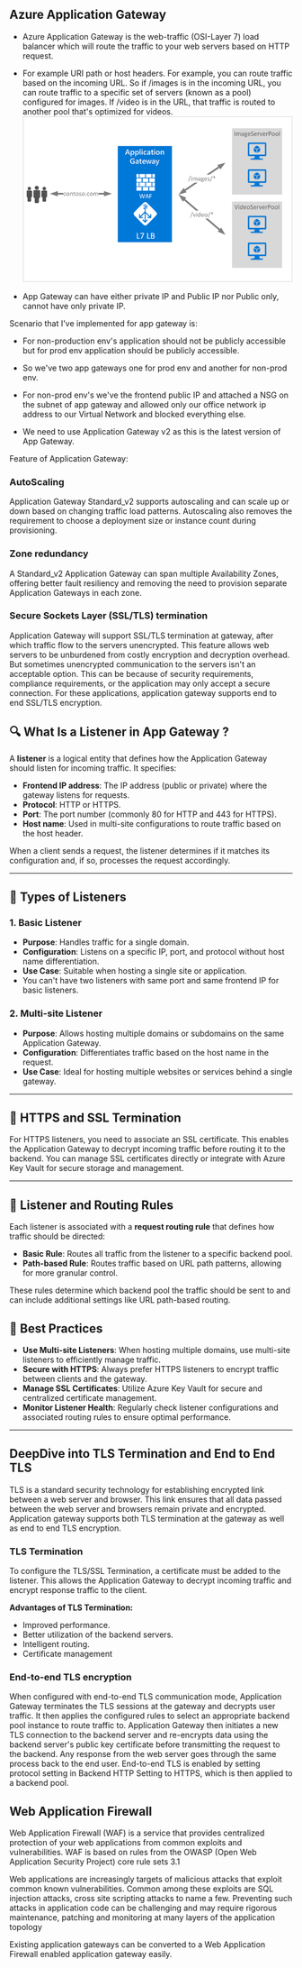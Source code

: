 ## Azure Application Gateway

- Azure Application Gateway is the web-traffic (OSI-Layer 7) load balancer which will route the traffic to your web servers based on HTTP request.
- For example URI path or host headers. For example, you can route traffic based on the incoming URL. So if /images is in the incoming URL, you can route traffic to a specific set of servers (known as a pool) configured for images. If /video is in the URL, that traffic is routed to another pool that's optimized for videos.
  ![Image is missing](./Images/AppGateway.png)

- App Gateway can have either private IP and Public IP nor Public only, cannot have only private IP.

Scenario that I've implemented for app gateway is:

- For non-production env's application should not be publicly accessible but for prod env application should be publicly accessible.
- So we've two app gateways one for prod env and another for non-prod env.
- For non-prod env's we've the frontend public IP and attached a NSG on the subnet of app gateway and allowed only our office network ip address to our Virtual Network and blocked everything else.

- We need to use Application Gateway v2 as this is the latest version of App Gateway.

Feature of Application Gateway:

### AutoScaling

Application Gateway Standard_v2 supports autoscaling and can scale up or down based on changing traffic load patterns. Autoscaling also removes the requirement to choose a deployment size or instance count during provisioning.

### Zone redundancy

A Standard_v2 Application Gateway can span multiple Availability Zones, offering better fault resiliency and removing the need to provision separate Application Gateways in each zone.

### Secure Sockets Layer (SSL/TLS) termination

Application Gateway will support SSL/TLS termination at gateway, after which traffic flow to the servers unencrypted. This feature allows web servers to be unburdened from costly encryption and decryption overhead. But sometimes unencrypted communication to the servers isn't an acceptable option. This can be because of security requirements, compliance requirements, or the application may only accept a secure connection. For these applications, application gateway supports end to end SSL/TLS encryption.

## 🔍 What Is a Listener in App Gateway ?

A **listener** is a logical entity that defines how the Application Gateway should listen for incoming traffic. It specifies:

- **Frontend IP address**: The IP address (public or private) where the gateway listens for requests.
- **Protocol**: HTTP or HTTPS.
- **Port**: The port number (commonly 80 for HTTP and 443 for HTTPS).
- **Host name**: Used in multi-site configurations to route traffic based on the host header.

When a client sends a request, the listener determines if it matches its configuration and, if so, processes the request accordingly.

---

## 🎯 Types of Listeners

### 1. **Basic Listener**

- **Purpose**: Handles traffic for a single domain.
- **Configuration**: Listens on a specific IP, port, and protocol without host name differentiation.
- **Use Case**: Suitable when hosting a single site or application.
- You can't have two listeners with same port and same frontend IP for basic listeners.

### 2. **Multi-site Listener**

- **Purpose**: Allows hosting multiple domains or subdomains on the same Application Gateway.
- **Configuration**: Differentiates traffic based on the host name in the request.
- **Use Case**: Ideal for hosting multiple websites or services behind a single gateway.

---

## 🔐 HTTPS and SSL Termination

For HTTPS listeners, you need to associate an SSL certificate. This enables the Application Gateway to decrypt incoming traffic before routing it to the backend. You can manage SSL certificates directly or integrate with Azure Key Vault for secure storage and management.

---

## 🔁 Listener and Routing Rules

Each listener is associated with a **request routing rule** that defines how traffic should be directed:

- **Basic Rule**: Routes all traffic from the listener to a specific backend pool.
- **Path-based Rule**: Routes traffic based on URL path patterns, allowing for more granular control.

These rules determine which backend pool the traffic should be sent to and can include additional settings like URL path-based routing.

## 🧠 Best Practices

- **Use Multi-site Listeners**: When hosting multiple domains, use multi-site listeners to efficiently manage traffic.
- **Secure with HTTPS**: Always prefer HTTPS listeners to encrypt traffic between clients and the gateway.
- **Manage SSL Certificates**: Utilize Azure Key Vault for secure and centralized certificate management.
- **Monitor Listener Health**: Regularly check listener configurations and associated routing rules to ensure optimal performance.

---

## DeepDive into TLS Termination and End to End TLS

TLS is a standard security technology for establishing encrypted link between a web server and browser. This link ensures that all data passed between the web server and browsers remain private and encrypted. Application gateway supports both TLS termination at the gateway as well as end to end TLS encryption.

### TLS Termination

To configure the TLS/SSL Termination, a certificate must be added to the listener. This allows the Application Gateway to decrypt incoming traffic and encrypt response traffic to the client.

**Advantages of TLS Termination:**

- Improved performance.
- Better utilization of the backend servers.
- Intelligent routing.
- Certificate management

### End-to-end TLS encryption

When configured with end-to-end TLS communication mode, Application Gateway terminates the TLS sessions at the gateway and decrypts user traffic. It then applies the configured rules to select an appropriate backend pool instance to route traffic to. Application Gateway then initiates a new TLS connection to the backend server and re-encrypts data using the backend server's public key certificate before transmitting the request to the backend. Any response from the web server goes through the same process back to the end user. End-to-end TLS is enabled by setting protocol setting in Backend HTTP Setting to HTTPS, which is then applied to a backend pool.

## Web Application Firewall

Web Application Firewall (WAF) is a service that provides centralized protection of your web applications from common exploits and vulnerabilities. WAF is based on rules from the OWASP (Open Web Application Security Project) core rule sets 3.1

Web applications are increasingly targets of malicious attacks that exploit common known vulnerabilities. Common among these exploits are SQL injection attacks, cross site scripting attacks to name a few. Preventing such attacks in application code can be challenging and may require rigorous maintenance, patching and monitoring at many layers of the application topology

Existing application gateways can be converted to a Web Application Firewall enabled application gateway easily.
